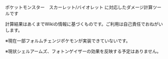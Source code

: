 ポケットモンスター　スカーレット/バイオレット に対応したダメージ計算ツールです

計算結果はあくまでWikiの情報に基づくものです。ご利用は自己責任でおねがいします。

※現在一部フォルムチェンジポケモンが実装できていないです。

※現状シェルアームズ、フォトンゲイザーの効果を反映する予定はありません。
